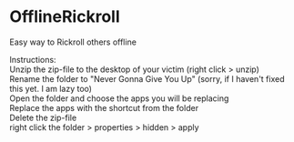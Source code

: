 # OfflineRickroll
 Easy way to Rickroll others offline
 
 Instructions:                                                                                                                                                                     
  Unzip the zip-file to the desktop of your victim (right click > unzip)                                                                                                           
  Rename the folder to "Never Gonna Give You Up" (sorry, if I haven't fixed this yet. I am lazy too)                                                                               
  Open the folder and choose the apps you will be replacing                                                                                                                        
  Replace the apps with the shortcut from the folder                                                                                                                              
  Delete the zip-file                                                                                                                                                               
  right click the folder > properties > hidden > apply
